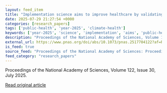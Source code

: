 ```yaml
---
layout: feed_item
title: "Implementation science aims to improve healthcare by validating effective interventions"
date: 2025-07-29 21:27:54 +0000
categories: [research_papers]
tags: ['public-health', 'year-2025', 'climate-health']
keywords: ['year-2025', 'science', 'implementation', 'aims', 'public-health', 'climate-health']
description: "Proceedings of the National Academy of Sciences, Volume 122, Issue 30, July 2025"
external_url: https://www.pnas.org/doi/abs/10.1073/pnas.2517704122?af=R
is_feed: true
source_feed: "Proceedings of the National Academy of Sciences: Proceedings of the National Academy of Sciences: Table of Contents"
feed_category: "research_papers"
---
```


Proceedings of the National Academy of Sciences, Volume 122, Issue 30, July 2025.

[Read original article](https://www.pnas.org/doi/abs/10.1073/pnas.2517704122?af=R)
